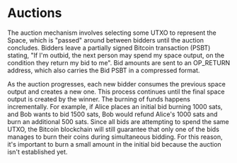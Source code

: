 # Auctions

The auction mechanism involves selecting some UTXO to represent the Space, which is "passed" around between bidders until the auction concludes. Bidders leave a partially signed Bitcoin transaction (PSBT) stating, "If I'm outbid, the next person may spend my space output, on the condition they return my bid to me". Bid amounts are sent to an OP\_RETURN address, which also carries the Bid PSBT in a compressed format.

As the auction progresses, each new bidder consumes the previous space output and creates a new one. This process continues until the final space output is created by the winner. The burning of funds happens incrementally. For example, if Alice places an initial bid burning 1000 sats, and Bob wants to bid 1500 sats, Bob would refund Alice's 1000 sats and burn an additional 500 sats. Since all bids are attempting to spend the same UTXO, the Bitcoin blockchain will still guarantee that only one of the bids manages to burn their coins during simultaneous bidding. For this reason, it's important to burn a small amount in the initial bid because the auction isn't established yet.
